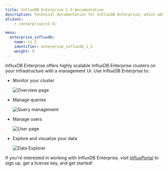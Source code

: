 ```yaml
---
title: InfluxDB Enterprise 1.5 documentation
description: Technical documentation for InfluxDB Enterprise, which adds clustering, high availability, fine-grained authorization, and more to InfluxDB OSS. Documentation includes release notes, what's new, guides, concepts, features, and administration.
aliases:
    - /enterprise/v1.5/

menu:
  enterprise_influxdb:
    name: v1.5
    identifier: enterprise_influxdb_1_5
    weight: 9
---
```


InfluxDB Enterprise offers highly scalable InfluxDB Enterprise clusters on your infrastructure
with a management UI.
Use InfluxDB Enterprise to:

* Monitor your cluster

    ![Overview page](/img/chronograf/overview-chrono.png)

* Manage queries

    ![Query management](/img/chronograf/manage-queries-chrono.png)

* Manage users

    ![User page](/img/chronograf/chrono-admin-usermanagement-cluster.png)

* Explore and visualize your data

    ![Data Explorer](/img/chronograf/data-explorer-chrono.png)

If you're interested in working with InfluxDB Enterprise, visit
[InfluxPortal](https://portal.influxdata.com/) to sign up, get a license key,
and get started!
